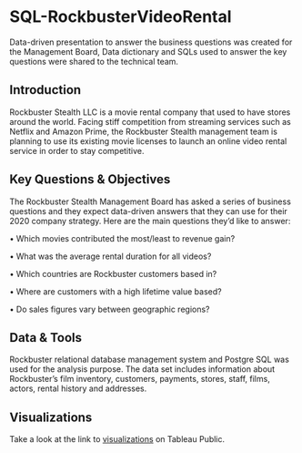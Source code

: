 # SQL-RockbusterVideoRental

Data-driven presentation to answer the business questions was created for the Management Board, Data dictionary and SQLs used to answer the key questions were shared to the technical team.



## Introduction

Rockbuster Stealth LLC is a movie rental company that used to have stores around the world. Facing stiff competition from streaming services such as Netflix and Amazon Prime, the Rockbuster Stealth management team is planning to use its existing movie licenses to launch an online video rental service in order to stay competitive.


## Key Questions & Objectives

The Rockbuster Stealth Management Board has asked a series of business questions and they expect data-driven answers that they can use for their 2020 company strategy. Here are the main questions they’d like to answer:

• Which movies contributed the most/least to revenue gain?

• What was the average rental duration for all videos?

• Which countries are Rockbuster customers based in?

• Where are customers with a high lifetime value based?

• Do sales figures vary between geographic regions?

## Data & Tools

Rockbuster relational database management system and Postgre SQL was used for the analysis purpose. The data set includes information about Rockbuster’s film inventory, customers, payments, stores, staff, films, actors, rental history and addresses.


## Visualizations

Take a look at the link to [visualizations](https://public.tableau.com/app/profile/marvin.krenge/viz/RockbusterData_17054296455890/SalesbyCountry) on Tableau Public.

